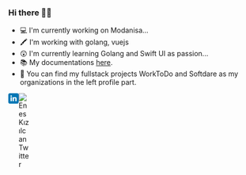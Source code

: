 ### Hi there 💪🏻

- 💻 I'm currently working on Modanisa...
- 🖍 I'm working with golang, vuejs
- 😲 I'm currently learning Golang and Swift UI as passion...
- 📚 My documentations <a href="https://eneskzlcn.github.io/my-documentations/"> here</a>.
- 📌 You can find my fullstack projects WorkToDo and Softdare as my organizations in the left profile part.
<a href="https:/www.linkedin.com/in/eneskzlcn/">
  <img align="left" alt="Enes Kızılcan Linkdin" width="21px"   src="https://raw.githubusercontent.com/edent/SuperTinyIcons/099dc12b59179d07d534069bc8551718f786d91a/images/svg/linkedin.svg" />
</a>
<a href="https://twitter.com/eneskzlcn" color="white">
  <img align="left" alt="Enes Kızılcan Twitter" width="21px" src="https://cdn-icons-png.flaticon.com/512/124/124021.png" />
</a>
